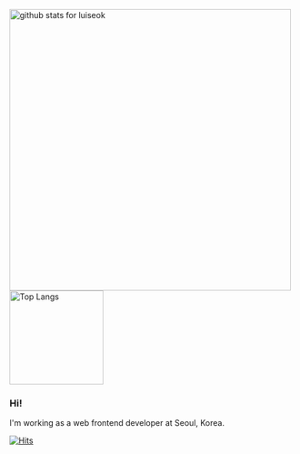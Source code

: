 <p>
  <img width="495px" src="https://github-readme-stats.vercel.app/api?username=luiseok&show_icons=true&icon_color=0366d6&bg_color=ffffff&hide_title=true" alt="github stats for luiseok">
  <img src="https://github-readme-stats.vercel.app/api/top-langs/?username=anuraghazra&layout=compact" alt="Top Langs" height="165" >
</p>

### Hi!

I'm working as a web frontend developer at Seoul, Korea.


[![Hits](https://hits.seeyoufarm.com/api/count/incr/badge.svg?url=https%3A%2F%2Fgithub.com%2Fluiseok&count_bg=%2379C83D&title_bg=%23555555&icon=&icon_color=%23E7E7E7&title=hits&edge_flat=false)](https://hits.seeyoufarm.com)
